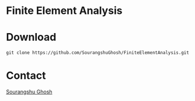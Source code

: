 
# Finite Element Analysis


# Download
```
git clone https://github.com/SourangshuGhosh/FiniteElementAnalysis.git
```


# Contact
[Sourangshu Ghosh](mailto:sourangshug123@gmail.com)

